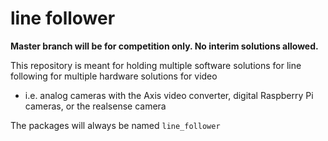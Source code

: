 # line follower
**Master branch will be for competition only. No interim solutions allowed.**

This repository is meant for holding multiple software solutions for line following for multiple hardware solutions for video
* i.e. analog cameras with the Axis video converter, digital Raspberry Pi cameras, or the realsense camera

The packages will always be named `line_follower`
